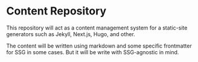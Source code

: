 # Content Repository

This repository will act as a content management system for a static-site generators such as Jekyll, Next.js, Hugo, and other.

The content will be written using markdown and some specific frontmatter for SSG in some cases. But it will be write with SSG-agnostic in mind.
